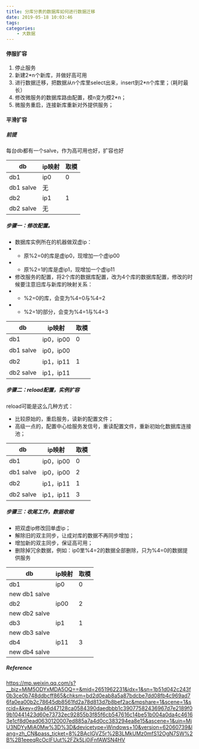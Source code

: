 ```yaml
---
title: 分库分表的数据库如何进行数据迁移
date: 2019-05-18 10:03:46
tags:
categories: 
	- 大数据
---
```



#### 停服扩容

1. 停止服务
2. 新建2*n个新库，并做好高可用
3. 进行数据迁移，把数据从n个库里select出来，insert到2*n个库里；（耗时最长）
4. 修改微服务的数据库路由配置，模n变为模2*n；
5. 微服务重启，连接新库重新对外提供服务；


#### 平滑扩容

##### 前提
每台db都有一个salve，作为高可用也好，扩容也好



db| ip映射 | 取模
---|---|---
db1 | ip0 |  0
db1 salve | 无  | 
db2 | ip1 |  1
db2 salve | 无 | 

##### 步骤一：修改配置。

* 数据库实例所在的机器做双虚ip：   
* * 原%2=0的库是虚ip0，现增加一个虚ip00
* * 原%2=1的库是虚ip1，现增加一个虚ip11
* 修改服务的配置，将2个库的数据库配置，改为4个库的数据库配置，修改的时候要注意旧库与新库的映射关系：
* *  %2=0的库，会变为%4=0与%4=2
* *  %2=1的部分，会变为%4=1与%4=3


db| ip映射 | 取模
---|---|---
db1 | ip0，ip00 |  0
db1 salve | ip0，ip00  |
db2 | ip1，ip11 |  1
db2 salve | ip1，ip11 | 


##### 步骤二：reload配置，实例扩容


reload可能是这么几种方式：
* 比较原始的，重启服务，读新的配置文件；
* 高级一点的，配置中心给服务发信号，重读配置文件，重新初始化数据库连接池；
 
db| ip映射 | 取模
---|---|---
db1 | ip0，ip00 |  0
db1 salve | ip0，ip00  | 2
db2 | ip1，ip11 |  1
db2 salve | ip1，ip11 | 3


##### 步骤三：收尾工作，数据收缩


* 把双虚ip修改回单虚ip；
* 解除旧的双主同步，让成对库的数据不再同步增加；
* 增加新的双主同步，保证高可用；
* 删除掉冗余数据，例如：ip0里%4=2的数据全部删除，只为%4=0的数据提供服务

db| ip映射 | 取模
---|---|---
db1 | ip0 |  0
new db1 salve |  | 
db2 | ip00  | 2
new db2 salve |  | 
db3 | ip1 |  1
new db3 salve |  | 
db4 | ip11 | 3
new db4 salve |  | 

##### Reference
https://mp.weixin.qq.com/s?__biz=MjM5ODYxMDA5OQ==&mid=2651962231&idx=1&sn=1b51d042c243f0b3ce0b748ddbcff865&chksm=bd2d0eab8a5a87bdcbe7dd08fb4c969ad76fa0ea00b2c78645db8561fd2a78d813d7b8bef2ac&mpshare=1&scene=1&srcid=&key=d9a46d47128ca0584390daedbbb1c39077582436967d7e2189f09b10441423d60e73732ec92855b3f85f6cb547616c14be51b004a0da4c46163e1cf8d0ead0630120007ed885a7a4d0cc383294ea8e15&ascene=1&uin=MjU3NDYyMjA0Mw%3D%3D&devicetype=Windows+10&version=62060739&lang=zh_CN&pass_ticket=8%2BAcIGVZ5r%2B3LMkUMz0mfS12OgN7SW%2B%2B1eeeqRcOcIFUut%2FZk5Lj0iFnfAWSN4HV

